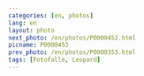 ```yaml
---
categories: [en, photos]
lang: en
layout: photo
next_photo: /en/photos/P0000452.html
picname: P0000453
prev_photo: /en/photos/P0000353.html
tags: [Fotofalle, Leopard]
---
```


